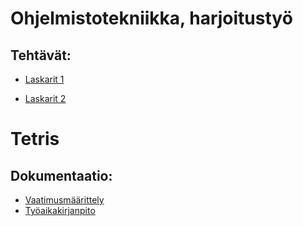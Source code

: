 # Ohjelmistotekniikka, harjoitustyö

## Tehtävät:

* [Laskarit 1](https://github.com/KalleHahl/ot-harjoitustyo/tree/main/laskarit/viikko1)

* [Laskarit 2](https://github.com/KalleHahl/ot-harjoitustyo/tree/main/laskarit/viikko2)

# Tetris
## Dokumentaatio:
* [Vaatimusmäärittely](https://github.com/KalleHahl/ot-harjoitustyo/blob/main/dokumentaatio/vaatimusm%C3%A4%C3%A4rittely.md)
* [Työaikakirjanpito](https://github.com/KalleHahl/ot-harjoitustyo/blob/main/dokumentaatio/tuntikirjanpito.md)
